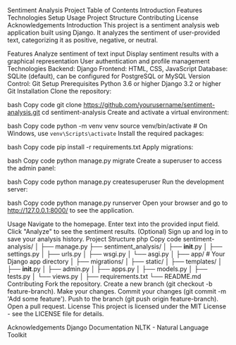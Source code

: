 Sentiment Analysis Project
Table of Contents
Introduction
Features
Technologies
Setup
Usage
Project Structure
Contributing
License
Acknowledgements
Introduction
This project is a sentiment analysis web application built using Django. It analyzes the sentiment of user-provided text, categorizing it as positive, negative, or neutral.

Features
Analyze sentiment of text input
Display sentiment results with a graphical representation
User authentication and profile management
Technologies
Backend: Django
Frontend: HTML, CSS, JavaScript
Database: SQLite (default), can be configured for PostgreSQL or MySQL
Version Control: Git
Setup
Prerequisites
Python 3.6 or higher
Django 3.2 or higher
Git
Installation
Clone the repository:

bash
Copy code
git clone https://github.com/yourusername/sentiment-analysis.git
cd sentiment-analysis
Create and activate a virtual environment:

bash
Copy code
python -m venv venv
source venv/bin/activate  # On Windows, use `venv\Scripts\activate`
Install the required packages:

bash
Copy code
pip install -r requirements.txt
Apply migrations:

bash
Copy code
python manage.py migrate
Create a superuser to access the admin panel:

bash
Copy code
python manage.py createsuperuser
Run the development server:

bash
Copy code
python manage.py runserver
Open your browser and go to http://127.0.0.1:8000/ to see the application.

Usage
Navigate to the homepage.
Enter text into the provided input field.
Click "Analyze" to see the sentiment results.
(Optional) Sign up and log in to save your analysis history.
Project Structure
php
Copy code
sentiment-analysis/
│
├── manage.py
├── sentiment_analysis/
│   ├── __init__.py
│   ├── settings.py
│   ├── urls.py
│   ├── wsgi.py
│   └── asgi.py
│
├── app/  # Your Django app directory
│   ├── migrations/
│   ├── static/
│   ├── templates/
│   ├── __init__.py
│   ├── admin.py
│   ├── apps.py
│   ├── models.py
│   ├── tests.py
│   └── views.py
│
├── requirements.txt
└── README.md
Contributing
Fork the repository.
Create a new branch (git checkout -b feature-branch).
Make your changes.
Commit your changes (git commit -m 'Add some feature').
Push to the branch (git push origin feature-branch).
Open a pull request.
License
This project is licensed under the MIT License - see the LICENSE file for details.

Acknowledgements
Django Documentation
NLTK - Natural Language Toolkit
